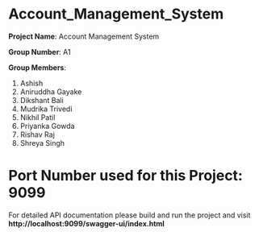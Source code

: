 # Account_Management_System
**Project Name**: Account Management System

**Group Number**: A1

**Group Members**:
1. Ashish
2. Aniruddha  Gayake
3. Dikshant Bali 
4. Mudrika Trivedi
5. Nikhil Patil
6. Priyanka Gowda
7. Rishav Raj
8. Shreya Singh

# Port Number used for this Project: 9099

For detailed API documentation please build and run the project and visit **http://localhost:9099/swagger-ui/index.html**
